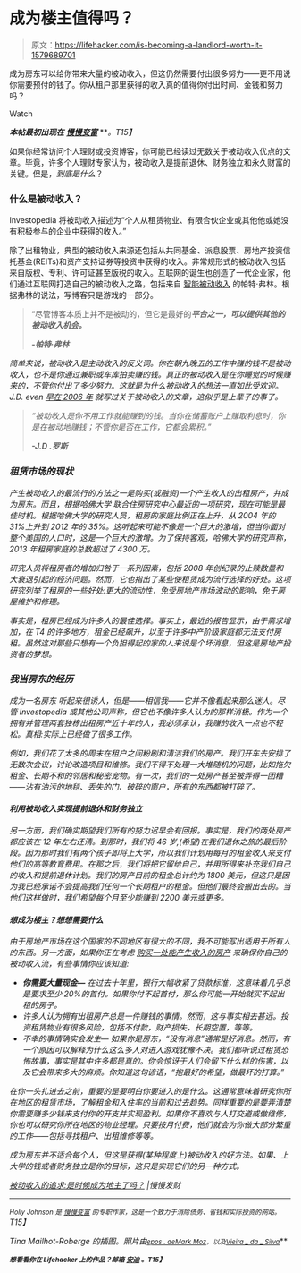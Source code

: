 # 成为楼主值得吗？

> 原文：<https://lifehacker.com/is-becoming-a-landlord-worth-it-1579689701>

成为房东可以给你带来大量的被动收入，但这仍然需要付出很多努力——更不用说你需要预付的钱了。你从租户那里获得的收入真的值得你付出时间、金钱和努力吗？

Watch

***本帖最初出现在*** [***慢慢变富***](http://www.getrichslowly.org/blog/2014/05/21/the-pursuit-of-passive-income-is-it-time-to-become-a-landlord/) ***。*T15】**

如果你经常访问个人理财或投资博客，你可能已经读过无数关于被动收入优点的文章。毕竟，许多个人理财专家认为，被动收入是提前退休、财务独立和永久财富的关键。但是，*到底是什么*？

### 什么是被动收入？

Investopedia 将被动收入描述为“个人从租赁物业、有限合伙企业或其他他或她没有积极参与的企业中获得的收入。”

除了出租物业，典型的被动收入来源还包括从共同基金、派息股票、房地产投资信托基金(REITs)和资产支持证券等投资中获得的收入。非常规形式的被动收入包括来自版权、专利、许可证甚至版税的收入。互联网的诞生也创造了一代企业家，他们通过互联网打造自己的被动收入之路，包括来自 [智能被动收入](http://www.smartpassiveincome.com/how-to-really-profit-from-your-blog/) 的帕特·弗林。根据弗林的说法，写博客只是游戏的一部分。

> “尽管博客本质上并不是被动的，但它是最好的***平台之一，可以提供其他的被动收入机会。***
> 
> ***-帕特·弗林***

*简单来说，被动收入是主动收入的反义词。你在朝九晚五的工作中赚的钱不是被动收入，也不是你通过兼职或车库拍卖赚的钱。*真正的被动收入*是在你睡觉的时候赚来的，不管你付出了多少努力。这就是为什么被动收入的想法一直如此受欢迎。J.D. even [早在 2006 年](http://www.getrichslowly.org/blog/2006/07/17/toward-financial-independence/) 就写过关于被动收入的文章，这似乎是上辈子的事了。*

> *“被动收入是你不用工作就能赚到的钱。当你在储蓄账户上赚取利息时，你是在被动地赚钱；不管你是否在工作，它都会累积。”*
> 
> ***-J.D .罗斯***

### *租赁市场的现状*

*产生被动收入的最流行的方法之一是购买(或融资)一个产生收入的出租房产，并成为房东。而且，根据哈佛大学 联合住房研究中心最近的一项研究，现在可能是最佳时机。根据哈佛大学的研究人员，租房的家庭比例正在上升，从 2004 年的 31%上升到 2012 年的 35%。这听起来可能不像是一个巨大的激增，但当你面对整个美国的人口时，这是一个巨大的激增。为了保持客观，哈佛大学的研究声称，2013 年租房家庭的总数超过了 4300 万。*

*研究人员将租房者的增加归咎于一系列因素，包括 2008 年创纪录的止赎数量和大衰退引起的经济问题。然而，它也指出了某些使租赁成为流行选择的好处。这项研究列举了租房的一些好处:更大的流动性，免受房地产市场波动的影响，免于房屋维护和修理。*

*事实是，租房已经成为许多人的最佳选择。事实上，最近的报告显示，由于需求增加，在 T4 的许多地方，租金已经飙升，以至于许多中产阶级家庭都无法支付房租。虽然这对那些只想有一个负担得起的家的人来说是个坏消息，但这是房地产投资者的梦想。*

### *我当房东的经历*

*成为一名房东 听起来很诱人，但是——相信我——它并不像看起来那么迷人。尽管 Investopedia 或其他公司声称，但它也不像许多人认为的那样消极。作为一个拥有并管理两套独栋出租房产近十年的人，我必须承认，我赚的收入一点也不轻松。真相:*实际上已经做了很多工作。**

*例如，我们花了太多的周末在租户之间粉刷和清洁我们的房产。我们开车去安排了无数次会议，讨论改造项目和维修。我们不得不处理一大堆随机的问题，比如拖欠租金、长期不和的邻居和秘密宠物。有一次，我们的一处房产甚至被弄得一团糟——沾有油污的地毯、丢失的门、破碎的窗户，所有的东西都被打碎了。*

#### *利用被动收入实现提前退休和财务独立*

*另一方面，我们确实期望我们所有的努力迟早会有回报。事实是，我们的两处房产都应该在 12 年左右还清。到那时，我们将 46 岁,(希望)在我们退休之旅的最后阶段。因为那时我们有两个孩子即将上大学，所以我们计划用每月的租金收入来支付他们的高等教育费用。在那之后，我们将把它留给自己，并用所得来补充我们自己的收入和提前退休计划。我们的房产目前的租金总计约为 1800 美元，但这只是因为我已经承诺不会提高我们任何一个长期租户的租金。但他们最终会搬出去的。当他们这样做时，我们希望每个月至少能赚到 2200 美元或更多。*

#### *想成为楼主？想想需要什么*

*由于房地产市场在这个国家的不同地区有很大的不同，我不可能写出适用于所有人的东西。另一方面，如果你正在考虑 [购买一处能产生收入的房产](http://www.getrichslowly.org/blog/2010/01/24/reader-story-rental-properties-for-the-average-joe/) 来确保你自己的被动收入流，有些事情你应该知道:*

*   ***你需要大量现金—** 在过去十年里，银行大幅收紧了贷款标准，这意味着几乎总是要求至少 20%的首付。如果你付不起首付，那么你可能一开始就买不起出租的房子。*
*   *许多人认为拥有出租房产总是一件赚钱的事情。然而，这与事实相去甚远。投资租赁物业有很多风险，包括不付款，财产损失，长期空置，等等。*
*   *不幸的事情确实会发生— 如果你是房东，“没有消息”通常是好消息。然而，有一个原因可以解释为什么这么多人对进入游戏犹豫不决。我们都听说过租赁恐怖故事，事实是其中许多都是真的。你会惊讶于人们会留下什么样的伤害，以及它会带来多大的麻烦。你知道这句谚语，“抱最好的希望，做最坏的打算。”*

*在你一头扎进去之前，重要的是要明白你要进入的是什么。这通常意味着研究你所在地区的租赁市场，了解租金和入住率的当前和过去趋势。同样重要的是要弄清楚你需要赚多少钱来支付你的开支并实现盈利。如果你不喜欢与人打交道或做维修，你也可以研究你所在地区的物业经理。只要按月付费，他们就会为你做大部分繁重的工作——包括寻找租户、出租维修等等。*

*成为房东并不适合每个人，但这是获得(某种程度上)被动收入的好方法。如果、上大学的钱或者财务独立是你的目标，这只是实现它们的另一种方式。*

*[被动收入的追求:是时候成为地主了吗？](http://www.getrichslowly.org/blog/2014/05/21/the-pursuit-of-passive-income-is-it-time-to-become-a-landlord/) |慢慢发财*

* * *

**<small>Holly Johnson 是</small>* [*<small>慢慢变富</small>*](http://www.getrichslowly.com/) *<small>的专职作家，这是一个致力于消除债务、省钱和实际投资的网站。</small>T15】**

*Tina Mailhot-Roberge 的插图。照片由[<small>*epos . de*</small>](https://www.flickr.com/photos/epsos/7459773452/sizes/l)<small></small>*[<small>*Mark Moz*</small>](https://www.flickr.com/photos/106574022@N04/11705613613/sizes/l)<small>*，以及*</small>[<small>*Vieira _ da _ Silva*</small>](https://www.flickr.com/photos/72207105@N02/8377882868/sizes/l)<small></small>**

***<small>*想看看你在 Lifehacker 上的作品？邮箱*</small> [<small>*安迪*</small>](mailto:andy@lifehacker.com) <small>*。*T15】</small>***